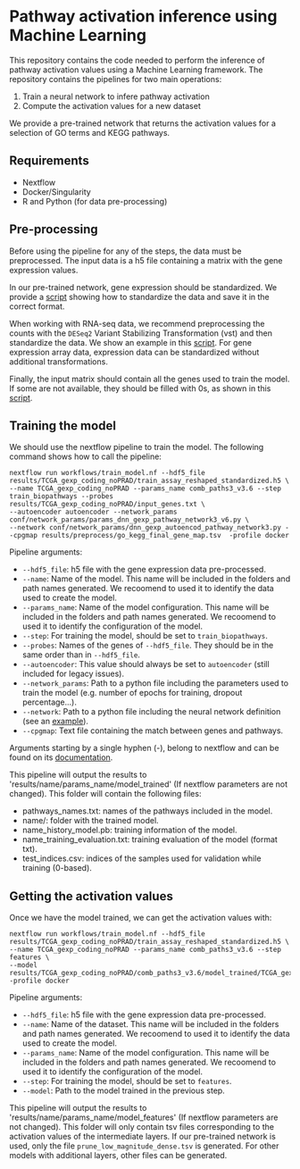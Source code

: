 # Pathway activation inference using Machine Learning

This repository contains the code needed to perform the inference of pathway activation values using a Machine Learning framework. The repository contains the pipelines for two main operations:

1. Train a neural network to infere pathway activation
2. Compute the activation values for a new dataset

We provide a pre-trained network that returns the activation values for a selection of GO terms and KEGG pathways. 

## Requirements

- Nextflow
- Docker/Singularity
- R and Python (for data pre-processing)

## Pre-processing

Before using the pipeline for any of the steps, the data must be preprocessed. The input data is a h5 file containing a matrix with the gene expression values. 

In our pre-trained network, gene expression should be standardized. We provide a [script](scripts/create_HDF5_gexp.py) showing how to standardize the data and save it in the correct format.

When working with RNA-seq data, we recommend preprocessing the counts with the `DESeq2` Variant Stabilizing Transformation (vst) and then standardize the data. We show an example in this [script](scripts/download_gtex.R). For gene expression array data, expression data can be standardized without additional transformations. 

Finally, the input matrix should contain all the genes used to train the model. If some are not available, they should be filled with 0s, as shown in this [script](scripts/downloadGSE169038.R). 

## Training the model

We should use the nextflow pipeline to train the model. The following command shows how to call the pipeline:

```
nextflow run workflows/train_model.nf --hdf5_file results/TCGA_gexp_coding_noPRAD/train_assay_reshaped_standardized.h5 \
--name TCGA_gexp_coding_noPRAD --params_name comb_paths3_v3.6 --step train_biopathways --probes results/TCGA_gexp_coding_noPRAD/input_genes.txt \
--autoencoder autoencoder --network_params conf/network_params/params_dnn_gexp_pathway_network3_v6.py \
--network conf/network_params/dnn_gexp_autoencod_pathway_network3.py --cpgmap results/preprocess/go_kegg_final_gene_map.tsv  -profile docker
```

Pipeline arguments:

- `--hdf5_file`: h5 file with the gene expression data pre-processed. 
- `--name`: Name of the model. This name will be included in the folders and path names generated. We recoomend to used it to identify the data used to create the model. 
- `--params_name`: Name of the model configuration. This name will be included in the folders and path names generated. We recoomend to used it to identify the configuration of the model. 
- `--step`: For training the model, should be set to `train_biopathways`. 
- `--probes`: Names of the genes of `--hdf5_file`. They should be in the same order than in `--hdf5_file`. 
- `--autoencoder`: This value should always be set to `autoencoder` (still included for legacy issues).
- `--network_params`: Path to a python file including the parameters used to train the model (e.g. number of epochs for training, dropout percentage...).
- `--network`: Path to a python file including the neural network definition (see an [example](conf/network_params/dnn_gexp_autoencod_pathway_network3.py)).
- `--cpgmap`: Text file containing the match between genes and pathways.

Arguments starting by a single hyphen (-), belong to nextflow and can be found on its [documentation](https://www.nextflow.io/docs/latest/cli.html). 

This pipeline will output the results to 'results/name/params_name/model_trained' (If nextflow parameters are not changed). This folder will contain the following files:

- pathways_names.txt: names of the pathways included in the model.
- name/: folder with the trained model.
- name_history_model.pb: training information of the model. 
- name_training_evaluation.txt: training evaluation of the model (format txt).
- test_indices.csv: indices of the samples used for validation while training (0-based).

## Getting the activation values

Once we have the model trained, we can get the activation values with: 

```
nextflow run workflows/train_model.nf --hdf5_file results/TCGA_gexp_coding_noPRAD/train_assay_reshaped_standardized.h5 \
--name TCGA_gexp_coding_noPRAD --params_name comb_paths3_v3.6 --step features \
--model  results/TCGA_gexp_coding_noPRAD/comb_paths3_v3.6/model_trained/TCGA_gexp_coding_noPRAD -profile docker
```


Pipeline arguments:

- `--hdf5_file`: h5 file with the gene expression data pre-processed. 
- `--name`: Name of the dataset. This name will be included in the folders and path names generated. We recoomend to used it to identify the data used to create the model. 
- `--params_name`: Name of the model configuration. This name will be included in the folders and path names generated. We recoomend to used it to identify the configuration of the model. 
- `--step`: For training the model, should be set to `features`. 
- `--model`: Path to the model trained in the previous step.

This pipeline will output the results to 'results/name/params_name/model_features' (If nextflow parameters are not changed). This folder will only contain tsv files corresponding to the activation values of the intermediate layers. If our pre-trained network is used, only the file `prune_low_magnitude_dense.tsv` is generated. For other models with additional layers, other files can be generated. 

